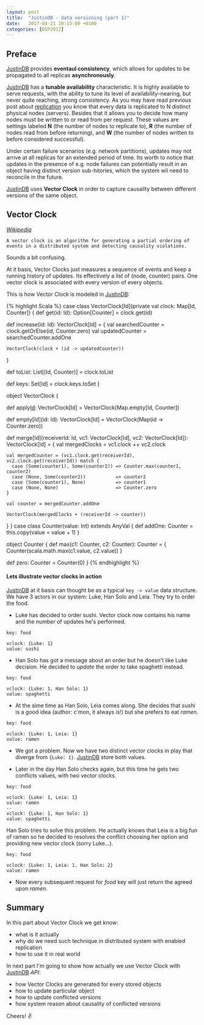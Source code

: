 ```yaml
---
layout: post
title:  "JustinDB - data versioning (part 1)"
date:   2017-04-21 10:15:00 +0100
categories: [DSP2017]
---
```


## Preface
[JustinDB][justindb] provides **eventaul consistency**, which allows for updates to be propagated to all replicas **asynchronously**.

[JustinDB][justindb] has a **tunable availability** characteristic. It is highly available to serve requests, with the ability to tune its level of availability–nearing, but never quite reaching, strong consistency. As you may have read previous post about [replication][justindb-replication] you know that every data is replicated to N distinct physical nodes (servers). Besides that it allows you to decide how many nodes must be written to or read from per request. These values are settings labeled **N** (the number of nodes to replicate to), **R** (the number of nodes read from before returning), and **W** (the number of nodes written to before considered successful).

Under certain failure scenarios (e.g. network partitions), updates may not arrive at all replicas for an extended period of time. Its worth to notice that updates in the presence of e.g. node failures can potentially result in an object having distinct version sub-hitories, which the system wil need to reconcile in the future.

[JustinDB][justindb] uses **Vector Clock** in order to capture causality between different versions of the same object.

## Vector Clock

[_Wikipedia_][wiki-vector-clock]
```
A vector clock is an algorithm for generating a partial ordering of events in a distributed system and detecting causality violations.
```
Sounds a bit confusing.

At it basis, Vector Clocks just measures a sequence of events and keep a running history of updates.
Its effectively a list of (node, counter) pairs. One vector clock is associated with every version of every objects.

This is how Vector Clock is modeled in [JustinDB][justindb]:

{% highlight Scala %}
case class VectorClock[Id](private val clock: Map[Id, Counter]) {
  def get(id: Id): Option[Counter] = clock.get(id)

  def increase(id: Id): VectorClock[Id] = {
    val searchedCounter = clock.getOrElse(id, Counter.zero)
    val updatedCounter  = searchedCounter.addOne

    VectorClock(clock + (id -> updatedCounter))
  }

  def toList: List[(Id, Counter)] = clock.toList

  def keys: Set[Id] = clock.keys.toSet
}

object VectorClock {

  def apply[Id](): VectorClock[Id] = VectorClock(Map.empty[Id, Counter])

  def empty[Id](id: Id): VectorClock[Id] = VectorClock(Map(id -> Counter.zero))

  def merge[Id](receiverId: Id, vc1: VectorClock[Id], vc2: VectorClock[Id]): VectorClock[Id] = {
    val mergedClocks = vc1.clock ++ vc2.clock

    val mergedCounter = (vc1.clock.get(receiverId), vc2.clock.get(receiverId)) match {
      case (Some(counter1), Some(counter2)) => Counter.max(counter1, counter2)
      case (None, Some(counter2))           => counter2
      case (Some(counter1), None)           => counter1
      case (None, None)                     => Counter.zero
    }

    val counter = mergedCounter.addOne

    VectorClock(mergedClocks + (receiverId -> counter))
  }
}
case class Counter(value: Int) extends AnyVal {
  def addOne: Counter = this.copy(value = value + 1)
}

object Counter {
  def max(c1: Counter, c2: Counter): Counter = {
    Counter(scala.math.max(c1.value, c2.value))
  }

  def zero: Counter = Counter(0)
}
{% endhighlight %}

#### Lets illustrate vector clocks in action
[JustinDB][justindb] at it basis can thought be as a typical `key -> value` data structure.
We have 3 actors in our system: Luke, Han Solo and Leia.
They try to order the food.

- Luke has decided to order sushi. Vector clock now contains his name and the number of updates he's performed.

```
key: food

vclock: {Luke: 1}
value: sushi

```

- Han Solo has got a message about an order but he doesn't like Luke decision. He decided to _update_ the order to take
spaghetti instead.

```
key: food

vclock: {Luke: 1, Han Solo: 1}
value: spaghetti
```

- At the sime time as Han Solo, Leia comes along. She decides that _sushi_ is a good idea (author: c'mon, it always is!) but she prefers to eat _ramen_.

```
key: food

vclock: {Luke: 1, Leia: 1}
value: ramen
```

- We got a problem. Now we have two distinct vector clocks in play that diverge from `{Luke: 1}`. [JustinDB][justindb] store both values.

- Later in the day Han Solo checks again, but this time he gets two conflicts values, with two vector clocks.

```
key: food

vclock: {Luke: 1, Leia: 1}
value: ramen
--
vclock: {Luke: 1, Han Solo: 1}
value: spaghetti
```

Han Solo tries to solve this problem. He actually knows that Leia is a big fun of ramen so he decided to resolves the conflict choosing her option and providing new vector clock (sorry Luke...).

```
key: food

vclock: {Luke: 1, Leia: 1, Han Solo: 2}
value: ramen
```

- Now every subsequent request for _food_ key will just return the agreed upon _ramen_.

## Summary
In this part about Vector Clock we get know:
- what is it actually
- why do we need such technique in distributed system with enabled replication
- how to use it in real world

In next part I'm going to show how actually we use Vector Clock with [JustinDB][justindb] *API*:
- how Vector Clocks are generated for every stored objects
- how to update particular object
- how to update conflicted versions
- how system reason about causality of conflicted versions

Cheers! ✌️

[justindb]: https://github.com/speedcom/JustinDB
[justindb-replication]: http://speedcom.github.io/dsp2017/2017/04/13/justindb-replication-and-partitioning.html
[wiki-vector-clock]: https://www.wikiwand.com/en/Vector_clock